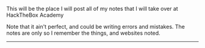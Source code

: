 This will be the place I will post all of my notes that I will take over at HackTheBox Academy 

Note that it ain't perfect, and could be writing errors and mistakes. The notes are only so I remember the things, and websites noted. 

---
